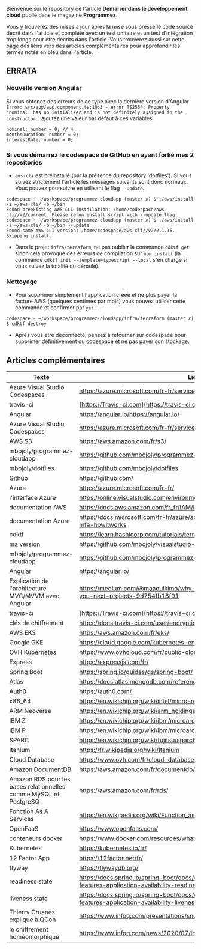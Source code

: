 Bienvenue sur le repository de l'article **Démarrer dans le développement cloud** publié dans le magazine **Programmez**.

Vous y trouverez des mises à jour après la mise sous presse le code source décrit dans l'article et complété avec un test unitaire et un test d'intégration trop longs pour être décrits dans l'article. Vous trouverez aussi sur cette page des liens vers des articles complémentaires pour approfondir les termes notés en bleu dans l'article.

## ERRATA
### Nouvelle version Angular
Si vous obtenez des erreurs de ce type avec la dernière version d'Angular `Error: src/app/app.component.ts:10:3 - error TS2564: Property 'nominal' has no initializer and is not definitely assigned in the constructor.`, ajoutez une valeur par défaut à ces variables.
```
nominal: number = 0; // 4
monthsDuration: number = 0;
interestRate: number = 0;
```

### Si vous démarrez le codespace de GitHub en ayant forké mes 2 repositories
- `aws-cli` est préinstallé (par la présence du repository 'dotfiles'). Si vous suivez strictement l'article les messages suivants sont donc normaux. Vous pouvez poursuivre en utilisant le flag `--update`.
```
codespace ➜ ~/workspace/programmez-cloudapp (master ✗) $ ./aws/install -i ~/aws-cli/ -b ~/bin
Found preexisting AWS CLI installation: /home/codespace/aws-cli//v2/current. Please rerun install script with --update flag.
codespace ➜ ~/workspace/programmez-cloudapp (master ✗) $ ./aws/install -i ~/aws-cli/ -b ~/bin --update
Found same AWS CLI version: /home/codespace/aws-cli//v2/2.1.15. Skipping install.
```
- Dans le projet `infra/terraform`, ne pas oublier la commande `cdktf get` sinon cela provoque des erreurs de compilation sur `npm install` (la commande `cdktf init --template=typescript --local` s'en charge si vous suivez la totalité du déroulé).

### Nettoyage
- Pour supprimer simplement l'application créée et ne plus payer la facture AWS (quelques centimes par mois) vous pouvez utiliser cette commande et confirmer par `yes` :
```
codespace ➜ ~/workspace/programmez-cloudapp/infra/terraform (master ✗) $ cdktf destroy
```
- Après vous être déconnecté, pensez à retourner sur codespace pour supprimer définitivement du codespace et ne pas payer son stockage.

## Articles complémentaires

| **Texte**                                                    | **Lien**                                                     |
| ------------------------------------------------------------ | ------------------------------------------------------------ |
| Azure Visual Studio Codespaces                               | https://azure.microsoft.com/fr-fr/services/visual-studio-online/ |
| travis-ci                                                    | [https://Travis-ci.com](https://travis-ci.com/)              |
| Angular                                                      | https://angular.io/https://angular.io/                       |
| Azure Visual Studio Codespaces                               | https://azure.microsoft.com/fr-fr/services/visual-studio-online/ |
| AWS S3                                                       | https://aws.amazon.com/fr/s3/                                |
| mbojoly/programmez-cloudapp                                  | https://github.com/mbojoly/programmez-cloudapp               |
| mbojoly/dotfiles                                             | https://github.com/mbojoly/dotfiles                          |
| Github                                                       | https://github.com/                                          |
| Azure                                                        | https://azure.microsoft.com/fr-fr/                           |
| l'interface Azure                                            | https://online.visualstudio.com/environments/new             |
| documentation AWS                                            | https://docs.aws.amazon.com/fr_fr/IAM/latest/UserGuide/id_credentials_mfa.html |
| documentation Azure                                          | https://docs.microsoft.com/fr-fr/azure/active-directory/authentication/concept-mfa-howitworks |
| cdktf                                                        | https://learn.hashicorp.com/tutorials/terraform/cdktf        |
| ma version                                                   | https://github.com/mbojoly/visualstudio-dotfiles/blob/master/install.sh |
| mbojoly/programmez-cloudapp                                  | https://github.com/mbojoly/programmez-cloudapp               |
| Angular                                                      | https://angular.io/                                          |
| Explication de l'architecture MVC/MVVM avec Angular          | https://medium.com/@maaouikimo/why-angular-is-your-best-choice-for-you-next-projects-9d754fb18f91 |
| travis-ci                                                    | [https://Travis-ci.com](https://travis-ci.com/)              |
| clés de chiffrement                                          | https://docs.travis-ci.com/user/encryption-keys/             |
| AWS EKS                                                      | https://aws.amazon.com/fr/eks/                               |
| Google GKE                                                   | https://cloud.google.com/kubernetes-engine?hl=fr             |
| OVH Kubernetes                                               | https://www.ovhcloud.com/fr/public-cloud/kubernetes/.        |
| Express                                                      | https://expressjs.com/fr/                                    |
| Spring Boot                                                  | https://spring.io/guides/gs/spring-boot/                     |
| Atlas                                                        | https://docs.atlas.mongodb.com/reference/amazon-aws/         |
| Auth0                                                        | https://auth0.com/                                           |
| x86_64                                                       | https://en.wikichip.org/wiki/intel/microarchitectures/skylake_(server |
| ARM Neoverse                                                 | https://en.wikichip.org/wiki/arm_holdings/microarchitectures/neoverse_n1 |
| IBM Z                                                        | https://en.wikichip.org/wiki/ibm/microarchitectures/z15      |
| IBM P                                                        | https://en.wikichip.org/wiki/ibm/microarchitectures/power9   |
| SPARC                                                        | https://en.wikichip.org/wiki/fujitsu/sparc64/sparc64_xii     |
| Itanium                                                      | https://fr.wikipedia.org/wiki/Itanium                        |
| Cloud Database                                               | https://www.ovh.com/fr/cloud-databases/                      |
| Amazon DocumentDB                                            | https://aws.amazon.com/fr/documentdb/                        |
| Amazon RDS pour les bases relationnelles comme MySQL et PostgreSQ | https://aws.amazon.com/fr/rds/                               |
| Fonction As A Services                                       | https://en.wikipedia.org/wiki/Function_as_a_service          |
| OpenFaaS                                                     | https://www.openfaas.com/                                    |
| conteneurs docker                                            | https://www.docker.com/resources/what-container              |
| Kubernetes                                                   | https://kubernetes.io/fr/                                    |
| 12 Factor App                                                | https://12factor.net/fr/                                     |
| flyway                                                       | https://flywaydb.org/                                        |
| readiness state                                              | https://docs.spring.io/spring-boot/docs/current/reference/htmlsingle/#boot-features-application-availability-readiness-state |
| liveness state                                               | https://docs.spring.io/spring-boot/docs/current/reference/htmlsingle/#boot-features-application-availability-liveness-state |
| Thierry Cruanes explique à QCon                              | https://www.infoq.com/presentations/snowflake-architecture/  |
| le chiffrement homéomorphique                                | https://www.infoq.com/news/2020/07/ibm-fhe-toolkit-linux/    |

